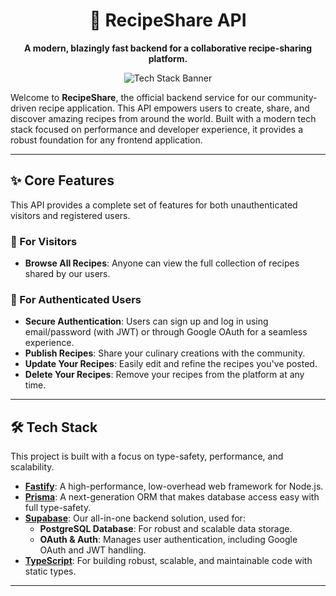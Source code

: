 <div align="center">

# 🍳 RecipeShare API

**A modern, blazingly fast backend for a collaborative recipe-sharing platform.**

![Tech Stack Banner](https://skillicons.dev/icons?i=ts,fastify,prisma,supabase,nodejs)

</div>

Welcome to **RecipeShare**, the official backend service for our community-driven recipe application. This API empowers users to create, share, and discover amazing recipes from around the world. Built with a modern tech stack focused on performance and developer experience, it provides a robust foundation for any frontend application.

---

## ✨ Core Features

This API provides a complete set of features for both unauthenticated visitors and registered users.

### 🚶 For Visitors
* **Browse All Recipes**: Anyone can view the full collection of recipes shared by our users.

### 👤 For Authenticated Users
* **Secure Authentication**: Users can sign up and log in using email/password (with JWT) or through Google OAuth for a seamless experience.
* **Publish Recipes**: Share your culinary creations with the community.
* **Update Your Recipes**: Easily edit and refine the recipes you've posted.
* **Delete Your Recipes**: Remove your recipes from the platform at any time.

---

## 🛠️ Tech Stack

This project is built with a focus on type-safety, performance, and scalability.

* **[Fastify](https://www.fastify.io/)**: A high-performance, low-overhead web framework for Node.js.
* **[Prisma](https://www.prisma.io/)**: A next-generation ORM that makes database access easy with full type-safety.
* **[Supabase](https://supabase.com/)**: Our all-in-one backend solution, used for:
    * **PostgreSQL Database**: For robust and scalable data storage.
    * **OAuth & Auth**: Manages user authentication, including Google OAuth and JWT handling.
* **[TypeScript](https://www.typescriptlang.org/)**: For building robust, scalable, and maintainable code with static types.

---

